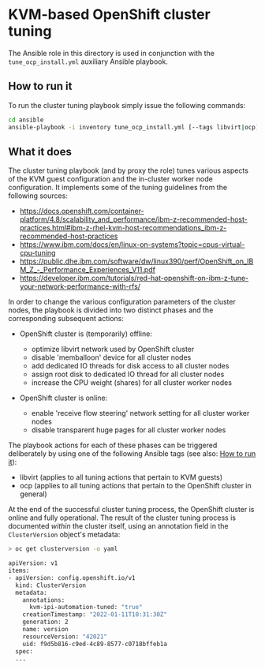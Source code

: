 # KVM-based OpenShift cluster tuning

The Ansible role in this directory is used in conjunction with the `tune_ocp_install.yml` auxiliary Ansible playbook.

## How to run it

To run the cluster tuning playbook simply issue the following commands:

```bash
cd ansible
ansible-playbook -i inventory tune_ocp_install.yml [--tags libvirt|ocp]
```

## What it does

The cluster tuning playbook (and by proxy the role) tunes various aspects of the KVM guest configuration and the in-cluster worker node configuration. It implements some of the tuning guidelines from the following sources:

- <https://docs.openshift.com/container-platform/4.8/scalability_and_performance/ibm-z-recommended-host-practices.html#ibm-z-rhel-kvm-host-recommendations_ibm-z-recommended-host-practices>
- <https://www.ibm.com/docs/en/linux-on-systems?topic=cpus-virtual-cpu-tuning>
- <https://public.dhe.ibm.com/software/dw/linux390/perf/OpenShift_on_IBM_Z_-_Performance_Experiences_V11.pdf>
- <https://developer.ibm.com/tutorials/red-hat-openshift-on-ibm-z-tune-your-network-performance-with-rfs/>

In order to change the various configuration parameters of the cluster nodes, the playbook is divided into two distinct phases and the corresponding subsequent actions:

- OpenShift cluster is (temporarily) offline:
  - optimize libvirt network used by OpenShift cluster
  - disable 'memballoon' device for all cluster nodes
  - add dedicated IO threads for disk access to all cluster nodes
  - assign root disk to dedicated IO thread for all cluster nodes
  - increase the CPU weight (shares) for all cluster worker nodes

- OpenShift cluster is online:
  - enable 'receive flow steering' network setting for all cluster worker nodes
  - disable transparent huge pages for all cluster worker nodes

The playbook actions for each of these phases can be triggered deliberately by using one of the following Ansible tags (see also: [How to run it](#how-to-run-it)):

- libvirt (applies to all tuning actions that pertain to KVM guests)
- ocp (applies to all tuning actions that pertain to the OpenShift cluster in general)

At the end of the successful cluster tuning process, the OpenShift cluster is online and fully operational. The result of the cluster tuning process is documented *within* the cluster itself, using an annotation field in the `ClusterVersion` object's metadata:

```bash
> oc get clusterversion -o yaml

apiVersion: v1
items:
- apiVersion: config.openshift.io/v1
  kind: ClusterVersion
  metadata:
    annotations:
      kvm-ipi-automation-tuned: "true"
    creationTimestamp: "2022-01-11T10:31:30Z"
    generation: 2
    name: version
    resourceVersion: "42021"
    uid: f9d5b816-c9ed-4c89-8577-c0718bffeb1a
  spec:
  ...
```
